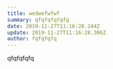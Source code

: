 ```yaml
---
title: wedwefwfwf
summary: qfqfqfqfqfq
date: 2019-11-27T11:16:28.244Z
update: 2019-11-27T11:16:28.306Z
author: fqfqfqfq
---
```

qfqfqfqfq
